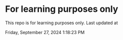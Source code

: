# For learning purposes only
This repo is for learning purposes only.
Last updated at

Friday, September 27, 2024 1:18:23 PM

